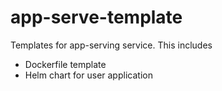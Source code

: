 # app-serve-template
Templates for app-serving service. This includes
- Dockerfile template
- Helm chart for user application
